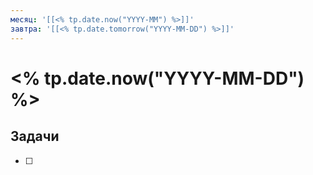 ```yaml
---
месяц: '[[<% tp.date.now("YYYY-MM") %>]]'
завтра: '[[<% tp.date.tomorrow("YYYY-MM-DD") %>]]'
---
```


# <% tp.date.now("YYYY-MM-DD") %>

## Задачи

 - [ ] 

